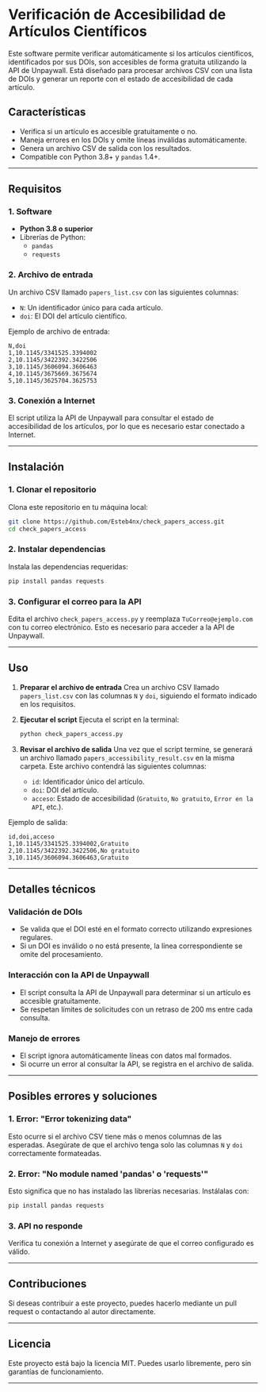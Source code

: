 # **Verificación de Accesibilidad de Artículos Científicos**

Este software permite verificar automáticamente si los artículos científicos, identificados por sus DOIs, son accesibles de forma gratuita utilizando la API de Unpaywall. Está diseñado para procesar archivos CSV con una lista de DOIs y generar un reporte con el estado de accesibilidad de cada artículo.

## **Características**
- Verifica si un artículo es accesible gratuitamente o no.
- Maneja errores en los DOIs y omite líneas inválidas automáticamente.
- Genera un archivo CSV de salida con los resultados.
- Compatible con Python 3.8+ y `pandas` 1.4+.

---

## **Requisitos**
### **1. Software**
- **Python 3.8 o superior**
- Librerías de Python:
  - `pandas`
  - `requests`

### **2. Archivo de entrada**
Un archivo CSV llamado `papers_list.csv` con las siguientes columnas:
- `N`: Un identificador único para cada artículo.
- `doi`: El DOI del artículo científico.

Ejemplo de archivo de entrada:

```csv
N,doi
1,10.1145/3341525.3394002
2,10.1145/3422392.3422506
3,10.1145/3606094.3606463
4,10.1145/3675669.3675674
5,10.1145/3625704.3625753
```

### **3. Conexión a Internet**
El script utiliza la API de Unpaywall para consultar el estado de accesibilidad de los artículos, por lo que es necesario estar conectado a Internet.

---

## **Instalación**
### **1. Clonar el repositorio**
Clona este repositorio en tu máquina local:
```bash
git clone https://github.com/Esteb4nx/check_papers_access.git
cd check_papers_access
```

### **2. Instalar dependencias**
Instala las dependencias requeridas:
```bash
pip install pandas requests
```

### **3. Configurar el correo para la API**
Edita el archivo `check_papers_access.py` y reemplaza `TuCorreo@ejemplo.com` con tu correo electrónico. Esto es necesario para acceder a la API de Unpaywall.

---

## **Uso**
1. **Preparar el archivo de entrada**
   Crea un archivo CSV llamado `papers_list.csv` con las columnas `N` y `doi`, siguiendo el formato indicado en los requisitos.

2. **Ejecutar el script**
   Ejecuta el script en la terminal:
   ```bash
   python check_papers_access.py
   ```

3. **Revisar el archivo de salida**
   Una vez que el script termine, se generará un archivo llamado `papers_accessibility_result.csv` en la misma carpeta. Este archivo contendrá las siguientes columnas:
   - `id`: Identificador único del artículo.
   - `doi`: DOI del artículo.
   - `acceso`: Estado de accesibilidad (`Gratuito`, `No gratuito`, `Error en la API`, etc.).

Ejemplo de salida:
```csv
id,doi,acceso
1,10.1145/3341525.3394002,Gratuito
2,10.1145/3422392.3422506,No gratuito
3,10.1145/3606094.3606463,Gratuito
```

---

## **Detalles técnicos**
### **Validación de DOIs**
- Se valida que el DOI esté en el formato correcto utilizando expresiones regulares.
- Si un DOI es inválido o no está presente, la línea correspondiente se omite del procesamiento.

### **Interacción con la API de Unpaywall**
- El script consulta la API de Unpaywall para determinar si un artículo es accesible gratuitamente.
- Se respetan límites de solicitudes con un retraso de 200 ms entre cada consulta.

### **Manejo de errores**
- El script ignora automáticamente líneas con datos mal formados.
- Si ocurre un error al consultar la API, se registra en el archivo de salida.

---

## **Posibles errores y soluciones**
### **1. Error: "Error tokenizing data"**
Esto ocurre si el archivo CSV tiene más o menos columnas de las esperadas. Asegúrate de que el archivo tenga solo las columnas `N` y `doi` correctamente formateadas.

### **2. Error: "No module named 'pandas' o 'requests'"**
Esto significa que no has instalado las librerías necesarias. Instálalas con:
```bash
pip install pandas requests
```

### **3. API no responde**
Verifica tu conexión a Internet y asegúrate de que el correo configurado es válido.

---

## **Contribuciones**
Si deseas contribuir a este proyecto, puedes hacerlo mediante un pull request o contactando al autor directamente.

---

## **Licencia**
Este proyecto está bajo la licencia MIT. Puedes usarlo libremente, pero sin garantías de funcionamiento.

---
